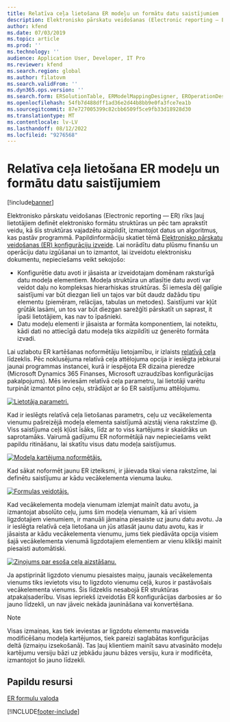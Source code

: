 ```yaml
---
title: Relatīva ceļa lietošana ER modeļu un formātu datu saistījumiem
description: Elektronisko pārskatu veidošanas (Electronic reporting — ER) rīks ļauj definēt elektronisko formātu struktūras un pēc tam aprakstīt, kā šīs struktūras vajadzētu aizpildīt.
author: kfend
ms.date: 07/03/2019
ms.topic: article
ms.prod: ''
ms.technology: ''
audience: Application User, Developer, IT Pro
ms.reviewer: kfend
ms.search.region: global
ms.author: filatovm
ms.search.validFrom: ''
ms.dyn365.ops.version: ''
ms.search.form: ERSolutionTable, ERModelMappingDesigner, EROperationDesigner, ERExpressionDesignerFormula
ms.openlocfilehash: 54fb7d488dff1ad36e2d44b8bb9e0fa3fce7ea1b
ms.sourcegitcommit: 87e727005399c82cbb6509f5ce9fb33d18928d30
ms.translationtype: MT
ms.contentlocale: lv-LV
ms.lasthandoff: 08/12/2022
ms.locfileid: "9276568"
---
```

# <a name="use-a-relative-path-in-data-bindings-of-er-models-and-formats"></a>Relatīva ceļa lietošana ER modeļu un formātu datu saistījumiem

[!include[banner](../includes/banner.md)]

Elektronisko pārskatu veidošanas (Electronic reporting — ER) rīks ļauj lietotājiem definēt elektronisko formātu struktūras un pēc tam aprakstīt veidu, kā šīs struktūras vajadzētu aizpildīt, izmantojot datus un algoritmus, kas pastāv programmā. Papildinformāciju skatiet tēmā [Elektronisko pārskatu veidošanas (ER) konfigurāciju izveide](electronic-reporting-configuration.md). Lai norādītu datu plūsmu finanšu un operāciju datu izgūšanai un to izmantot, lai izveidotu elektronisku dokumentu, nepieciešams veikt sekojošo:

- Konfigurētie datu avoti ir jāsaista ar izveidotajam domēnam raksturīgā datu modeļa elementiem. Modeļa struktūra un atlasītie datu avoti var veidot daļu no kompleksas hierarhiskas struktūras. Šī iemesla dēļ galīgie saistījumi var būt diezgan lieli un tajos var būt daudz dažādu tipu elementu (piemēram, relācijas, tabulas un metodes). Saistījumi var kļūt grūtāk lasāmi, un tos var būt diezgan sarežģīti pārskatīt un saprast, it īpaši lietotājiem, kas nav to īpašnieki. 
- Datu modeļu elementi ir jāsaista ar formāta komponentiem, lai noteiktu, kādi dati no attiecīgā datu modeļa tiks aizpildīti uz ģenerēto formāta izvadi.

Lai uzlabotu ER kartēšanas noformētāju lietojamību, ir izlaists [relatīvā ceļa](er-formula-language.md#relative-path) līdzeklis. Pēc noklusējuma relatīvā ceļa attēlojuma opcija ir ieslēgta jebkurai jaunai programmas instancei, kurā ir iespējota ER dizaina pieredze (Microsoft Dynamics 365 Finanses, Microsoft uzraudzības konfigurācijas pakalpojums). Mēs ieviesām relatīvā ceļa parametru, lai lietotāji varētu turpināt izmantot pilno ceļu, strādājot ar šo ER saistījumu attēlojumu.

[![Lietotāja parametri.](./media/relative-path-01.png)](./media/relative-path-01.png)

 
Kad ir ieslēgts relatīvā ceļa lietošanas parametrs, ceļu uz vecākelementa vienumu pašreizējā modeļa elementa saistījumā aizstāj viena rakstzīme @. Viss saistījuma ceļš kļūst īsāks, līdz ar to viss kartējums ir skaidrāks un saprotamāks. Vairumā gadījumu ER noformētājā nav nepieciešams veikt papildu ritināšanu, lai skatītu visus datu modeļa saistījumus.

[![Modeļa kartējuma noformētājs.](./media/relative-path-02.png)](./media/relative-path-02.png)
 
Kad sākat noformēt jaunu ER izteiksmi, ir jāievada tikai viena rakstzīme, lai definētu saistījumu ar kādu vecākelementa vienuma lauku.

[![Formulas veidotājs.](./media/relative-path-03.png)](./media/relative-path-03.png)
 
Kad vecākelementa modeļa vienumam izlemjat mainīt datu avotu, ja izmantojat absolūto ceļu, jums šim modeļa vienumam, kā arī visiem ligzdotajiem vienumiem, ir manuāli jāmaina piesaiste uz jaunu datu avotu. Ja ir ieslēgta relatīvā ceļa lietošana un jūs atlasāt jaunu datu avotu, kas ir jāsaista ar kādu vecākelementa vienumu, jums tiek piedāvāta opcija visiem šajā vecākelementa vienumā ligzdotajiem elementiem ar vienu klikšķi mainīt piesaisti automātiski.

[![Ziņojums par esoša ceļa aizstāšanu.](./media/relative-path-04.png)](./media/relative-path-04.png)
 
Ja apstiprināt ligzdoto vienumu piesaistes maiņu, jaunais vecākelementa vienums tiks ievietots visu to ligzdoto vienumu ceļā, kuros ir pastāvošais vecākelementa vienums.
Šis līdzeklis nesabojā ER struktūras atpakaļsaderību. Visas iepriekš izveidotās ER konfigurācijas darbosies ar šo jauno līdzekli, un nav jāveic nekāda jaunināšana vai konvertēšana.

> [!NOTE]
> Visas izmaiņas, kas tiek ieviestas ar ligzdotu elementu masveida modificēšanu modeļa kartējumos, tiek pareizi saglabātas konfigurācijas deltā (izmaiņu izsekošanā). Tas ļauj klientiem mainīt savu atvasināto modeļu kartējumu versiju bāzi uz jebkādu jaunu bāzes versiju, kura ir modificēta, izmantojot šo jauno līdzekli.

## <a name="additional-resources"></a>Papildu resursi

[ER formulu valoda](er-formula-language.md)


[!INCLUDE[footer-include](../../../includes/footer-banner.md)]

